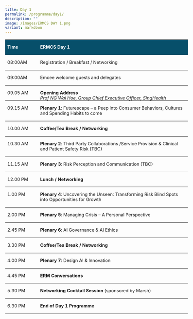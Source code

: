 ```yaml
---
title: Day 1
permalink: /programme/day1/
description: ""
image: /images/ERMCS DAY 1.png
variant: markdown
---
```

<table style="width:451.8pt;border-collapse:collapse;border:none;mso-border-top-alt:
 solid windowtext .5pt;mso-border-bottom-alt:solid windowtext .5pt;mso-yfti-tbllook:
 1184;mso-padding-alt:0cm 0cm 0cm 0cm;mso-border-insideh:.5pt solid windowtext" width="602" cellpadding="0" cellspacing="0" border="1" class="MsoNormalTable"><tbody><tr style="mso-yfti-irow:0;mso-yfti-firstrow:yes;height:.3pt"><td style="width:70.4pt;border-top:solid windowtext 1.0pt;
  border-left:none;border-bottom:solid windowtext 1.0pt;border-right:none;
  mso-border-top-alt:solid windowtext .5pt;mso-border-bottom-alt:solid windowtext .5pt;
  background:#074F6A;mso-background-themecolor:accent4;mso-background-themeshade:
  128;padding:0cm 5.4pt 0cm 5.4pt;height:.3pt" valign="bottom" width="94"><p class="MsoNormal"><b><span style="font-size:11.0pt;line-height:115%;
  color:white;mso-themecolor:background1">Time</span></b></p></td><td style="width:381.4pt;border-top:solid windowtext 1.0pt;
  border-left:none;border-bottom:solid windowtext 1.0pt;border-right:none;
  mso-border-top-alt:solid windowtext .5pt;mso-border-bottom-alt:solid windowtext .5pt;
  background:#074F6A;mso-background-themecolor:accent4;mso-background-themeshade:
  128;padding:0cm 5.4pt 0cm 5.4pt;height:.3pt" valign="bottom" width="509"><p class="MsoNormal"><b><span style="font-size:11.0pt;line-height:115%;
  color:white;mso-themecolor:background1">ERMCS Day 1</span></b></p></td></tr><tr style="mso-yfti-irow:1;height:.65pt"><td style="width:70.4pt;border:none;border-bottom:
  solid windowtext 1.0pt;mso-border-top-alt:solid windowtext .5pt;mso-border-top-alt:
  solid windowtext .5pt;mso-border-bottom-alt:solid windowtext .5pt;padding:
  0cm 5.4pt 0cm 5.4pt;height:.65pt" valign="top" nowrap="" width="94"><p class="MsoNormal"><span style="font-size:11.0pt;line-height:115%">08:00AM</span></p></td><td style="width:381.4pt;border:none;border-bottom:
  solid windowtext 1.0pt;mso-border-top-alt:solid windowtext .5pt;mso-border-top-alt:
  solid windowtext .5pt;mso-border-bottom-alt:solid windowtext .5pt;padding:
  0cm 5.4pt 0cm 5.4pt;height:.65pt" valign="bottom" width="509"><p class="MsoNormal"><span style="font-size:11.0pt;line-height:115%">Registration / Breakfast / Networking</span></p></td></tr><tr style="mso-yfti-irow:2;height:.65pt"><td style="width:70.4pt;border:none;border-bottom:
  solid windowtext 1.0pt;mso-border-top-alt:solid windowtext .5pt;mso-border-top-alt:
  solid windowtext .5pt;mso-border-bottom-alt:solid windowtext .5pt;padding:
  0cm 5.4pt 0cm 5.4pt;height:.65pt" valign="top" nowrap="" width="94"><p class="MsoNormal"><span style="font-size:11.0pt;line-height:115%">09:00AM</span></p></td><td style="width:381.4pt;border:none;border-bottom:
  solid windowtext 1.0pt;mso-border-top-alt:solid windowtext .5pt;mso-border-top-alt:
  solid windowtext .5pt;mso-border-bottom-alt:solid windowtext .5pt;padding:
  0cm 5.4pt 0cm 5.4pt;height:.65pt" valign="bottom" width="509"><p class="MsoNormal"><span style="font-size:11.0pt;line-height:115%">Emcee welcome guests and delegates</span></p></td></tr><tr style="mso-yfti-irow:3;height:.95pt"><td style="width:70.4pt;border:none;border-bottom:
  solid windowtext 1.0pt;mso-border-top-alt:solid windowtext .5pt;mso-border-top-alt:
  solid windowtext .5pt;mso-border-bottom-alt:solid windowtext .5pt;padding:
  0cm 5.4pt 0cm 5.4pt;height:.95pt" valign="top" nowrap="" width="94"><p class="MsoNormal"><span style="font-size:11.0pt;line-height:115%">09.05 AM</span></p></td><td style="width:381.4pt;border:none;border-bottom:
  solid windowtext 1.0pt;mso-border-top-alt:solid windowtext .5pt;mso-border-top-alt:
  solid windowtext .5pt;mso-border-bottom-alt:solid windowtext .5pt;padding:
  0cm 5.4pt 0cm 5.4pt;height:.95pt" valign="bottom" width="509"><p style="margin-bottom:0cm" class="MsoNormal"><b><span style="font-size:11.0pt;
  line-height:115%">Opening Address</span></b><span style="font-size:11.0pt;
  line-height:115%"><br><i>Prof NG Wai Hoe, Group Chief Executive Officer, SingHealth</i>&nbsp;</span></p></td></tr><tr style="mso-yfti-irow:4;height:1.3pt"><td style="width:70.4pt;border:none;border-bottom:
  solid windowtext 1.0pt;mso-border-top-alt:solid windowtext .5pt;mso-border-top-alt:
  solid windowtext .5pt;mso-border-bottom-alt:solid windowtext .5pt;padding:
  0cm 5.4pt 0cm 5.4pt;height:1.3pt" valign="top" nowrap="" width="94"><p class="MsoNormal"><span style="font-size:11.0pt;line-height:115%">09.15 AM</span></p></td><td style="width:381.4pt;border:none;border-bottom:
  solid windowtext 1.0pt;mso-border-top-alt:solid windowtext .5pt;mso-border-top-alt:
  solid windowtext .5pt;mso-border-bottom-alt:solid windowtext .5pt;padding:
  0cm 5.4pt 0cm 5.4pt;height:1.3pt" valign="bottom" width="509"><p class="MsoNormal"><b><span style="font-size:11.0pt;line-height:115%">Plenary 1</span></b><span style="font-size:11.0pt;line-height:115%">: Futurescape – a Peep into Consumer Behaviors, Cultures and Spending Habits to come</span></p></td></tr><tr style="mso-yfti-irow:5;height:.65pt"><td style="width:70.4pt;border:none;border-bottom:
  solid windowtext 1.0pt;mso-border-top-alt:solid windowtext .5pt;mso-border-top-alt:
  solid windowtext .5pt;mso-border-bottom-alt:solid windowtext .5pt;padding:
  0cm 5.4pt 0cm 5.4pt;height:.65pt" valign="top" nowrap="" width="94"><p class="MsoNormal"><span style="font-size:11.0pt;line-height:115%">10.00 AM</span></p></td><td style="width:381.4pt;border:none;border-bottom:
  solid windowtext 1.0pt;mso-border-top-alt:solid windowtext .5pt;mso-border-top-alt:
  solid windowtext .5pt;mso-border-bottom-alt:solid windowtext .5pt;padding:
  0cm 5.4pt 0cm 5.4pt;height:.65pt" valign="bottom" width="509"><p class="MsoNormal"><b><span style="font-size:11.0pt;line-height:115%">Coffee/Tea Break / Networking</span></b></p></td></tr><tr style="mso-yfti-irow:6;height:1.65pt"><td style="width:70.4pt;border:none;border-bottom:
  solid windowtext 1.0pt;mso-border-top-alt:solid windowtext .5pt;mso-border-top-alt:
  solid windowtext .5pt;mso-border-bottom-alt:solid windowtext .5pt;padding:
  0cm 5.4pt 0cm 5.4pt;height:1.65pt" valign="top" nowrap="" width="94"><p class="MsoNormal"><span style="font-size:11.0pt;line-height:115%">10.30 AM</span></p></td><td style="width:381.4pt;border:none;border-bottom:
  solid windowtext 1.0pt;mso-border-top-alt:solid windowtext .5pt;mso-border-top-alt:
  solid windowtext .5pt;mso-border-bottom-alt:solid windowtext .5pt;padding:
  0cm 5.4pt 0cm 5.4pt;height:1.65pt" valign="bottom" width="509"><p class="MsoNormal"><b><span style="font-size:11.0pt;line-height:115%">Plenary 2</span></b><span style="font-size:11.0pt;line-height:115%">: Third Party Collaborations /Service Provision &amp; Clinical and Patient Safety Risk (TBC)</span></p></td></tr><tr style="mso-yfti-irow:7;height:1.3pt"><td style="width:70.4pt;border:none;border-bottom:
  solid windowtext 1.0pt;mso-border-top-alt:solid windowtext .5pt;mso-border-top-alt:
  solid windowtext .5pt;mso-border-bottom-alt:solid windowtext .5pt;padding:
  0cm 5.4pt 0cm 5.4pt;height:1.3pt" valign="top" nowrap="" width="94"><p class="MsoNormal"><span style="font-size:11.0pt;line-height:115%">11.15 AM</span></p></td><td style="width:381.4pt;border:none;border-bottom:
  solid windowtext 1.0pt;mso-border-top-alt:solid windowtext .5pt;mso-border-top-alt:
  solid windowtext .5pt;mso-border-bottom-alt:solid windowtext .5pt;padding:
  0cm 5.4pt 0cm 5.4pt;height:1.3pt" valign="bottom" width="509"><p class="MsoNormal"><b><span style="font-size:11.0pt;line-height:115%">Plenary 3</span></b><span style="font-size:11.0pt;line-height:115%">: Risk Perception and Communication (TBC)</span></p></td></tr><tr style="mso-yfti-irow:8;height:.3pt"><td style="width:70.4pt;border:none;border-bottom:
  solid windowtext 1.0pt;mso-border-top-alt:solid windowtext .5pt;mso-border-top-alt:
  solid windowtext .5pt;mso-border-bottom-alt:solid windowtext .5pt;padding:
  0cm 5.4pt 0cm 5.4pt;height:.3pt" valign="top" nowrap="" width="94"><p class="MsoNormal"><span style="font-size:11.0pt;line-height:115%">12.00 PM</span></p></td><td style="width:381.4pt;border:none;border-bottom:
  solid windowtext 1.0pt;mso-border-top-alt:solid windowtext .5pt;mso-border-top-alt:
  solid windowtext .5pt;mso-border-bottom-alt:solid windowtext .5pt;padding:
  0cm 5.4pt 0cm 5.4pt;height:.3pt" valign="bottom" width="509"><p class="MsoNormal"><b><span style="font-size:11.0pt;line-height:115%">Lunch / Networking</span></b></p></td></tr><tr style="mso-yfti-irow:9;height:1.65pt"><td style="width:70.4pt;border:none;border-bottom:
  solid windowtext 1.0pt;mso-border-top-alt:solid windowtext .5pt;mso-border-top-alt:
  solid windowtext .5pt;mso-border-bottom-alt:solid windowtext .5pt;padding:
  0cm 5.4pt 0cm 5.4pt;height:1.65pt" valign="top" nowrap="" width="94"><p class="MsoNormal"><span style="font-size:11.0pt;line-height:115%">1.00 PM</span></p></td><td style="width:381.4pt;border:none;border-bottom:
  solid windowtext 1.0pt;mso-border-top-alt:solid windowtext .5pt;mso-border-top-alt:
  solid windowtext .5pt;mso-border-bottom-alt:solid windowtext .5pt;padding:
  0cm 5.4pt 0cm 5.4pt;height:1.65pt" valign="bottom" width="509"><p class="MsoNormal"><b><span style="font-size:11.0pt;line-height:115%">Plenary 4</span></b><span style="font-size:11.0pt;line-height:115%">: Uncovering the Unseen: Transforming Risk Blind Spots into Opportunities for Growth</span></p></td></tr><tr style="mso-yfti-irow:10;height:.95pt"><td style="width:70.4pt;border:none;border-bottom:
  solid windowtext 1.0pt;mso-border-top-alt:solid windowtext .5pt;mso-border-top-alt:
  solid windowtext .5pt;mso-border-bottom-alt:solid windowtext .5pt;padding:
  0cm 5.4pt 0cm 5.4pt;height:.95pt" valign="top" nowrap="" width="94"><p class="MsoNormal"><span style="font-size:11.0pt;line-height:115%">2.00 PM</span></p></td><td style="width:381.4pt;border:none;border-bottom:
  solid windowtext 1.0pt;mso-border-top-alt:solid windowtext .5pt;mso-border-top-alt:
  solid windowtext .5pt;mso-border-bottom-alt:solid windowtext .5pt;padding:
  0cm 5.4pt 0cm 5.4pt;height:.95pt" valign="bottom" width="509"><p class="MsoNormal"><b><span style="font-size:11.0pt;line-height:115%">Plenary 5</span></b><span style="font-size:11.0pt;line-height:115%">: Managing Crisis – A Personal Perspective</span></p></td></tr><tr style="mso-yfti-irow:11;height:1.0pt"><td style="width:70.4pt;border:none;border-bottom:
  solid windowtext 1.0pt;mso-border-top-alt:solid windowtext .5pt;mso-border-top-alt:
  solid windowtext .5pt;mso-border-bottom-alt:solid windowtext .5pt;padding:
  0cm 5.4pt 0cm 5.4pt;height:1.0pt" valign="top" nowrap="" width="94"><p class="MsoNormal"><span style="font-size:11.0pt;line-height:115%">2.45 PM</span></p></td><td style="width:381.4pt;border:none;border-bottom:
  solid windowtext 1.0pt;mso-border-top-alt:solid windowtext .5pt;mso-border-top-alt:
  solid windowtext .5pt;mso-border-bottom-alt:solid windowtext .5pt;padding:
  0cm 5.4pt 0cm 5.4pt;height:1.0pt" valign="bottom" width="509"><p class="MsoNormal"><b><span style="font-size:11.0pt;line-height:115%">Plenary 6</span></b><span style="font-size:11.0pt;line-height:115%">: AI Governance &amp; AI Ethics</span></p></td></tr><tr style="mso-yfti-irow:12;height:.65pt"><td style="width:70.4pt;border:none;border-bottom:
  solid windowtext 1.0pt;mso-border-top-alt:solid windowtext .5pt;mso-border-top-alt:
  solid windowtext .5pt;mso-border-bottom-alt:solid windowtext .5pt;padding:
  0cm 5.4pt 0cm 5.4pt;height:.65pt" valign="top" nowrap="" width="94"><p class="MsoNormal"><span style="font-size:11.0pt;line-height:115%">3.30 PM</span></p></td><td style="width:381.4pt;border:none;border-bottom:
  solid windowtext 1.0pt;mso-border-top-alt:solid windowtext .5pt;mso-border-top-alt:
  solid windowtext .5pt;mso-border-bottom-alt:solid windowtext .5pt;padding:
  0cm 5.4pt 0cm 5.4pt;height:.65pt" valign="bottom" width="509"><p class="MsoNormal"><b><span style="font-size:11.0pt;line-height:115%">Coffee/Tea Break / Networking</span></b></p></td></tr><tr style="mso-yfti-irow:13;height:1.3pt"><td style="width:70.4pt;border:none;border-bottom:
  solid windowtext 1.0pt;mso-border-top-alt:solid windowtext .5pt;mso-border-top-alt:
  solid windowtext .5pt;mso-border-bottom-alt:solid windowtext .5pt;padding:
  0cm 5.4pt 0cm 5.4pt;height:1.3pt" valign="top" nowrap="" width="94"><p class="MsoNormal"><span style="font-size:11.0pt;line-height:115%">4.00 PM</span></p></td><td style="width:381.4pt;border:none;border-bottom:
  solid windowtext 1.0pt;mso-border-top-alt:solid windowtext .5pt;mso-border-top-alt:
  solid windowtext .5pt;mso-border-bottom-alt:solid windowtext .5pt;padding:
  0cm 5.4pt 0cm 5.4pt;height:1.3pt" valign="bottom" width="509"><p class="MsoNormal"><b><span style="font-size:11.0pt;line-height:115%">Plenary 7</span></b><span style="font-size:11.0pt;line-height:115%">: Design AI &amp; Innovation</span></p></td></tr><tr style="mso-yfti-irow:14;height:1.3pt"><td style="width:70.4pt;border:none;border-bottom:
  solid windowtext 1.0pt;mso-border-top-alt:solid windowtext .5pt;mso-border-top-alt:
  solid windowtext .5pt;mso-border-bottom-alt:solid windowtext .5pt;padding:
  0cm 5.4pt 0cm 5.4pt;height:1.3pt" valign="top" nowrap="" width="94"><p class="MsoNormal"><span style="font-size:11.0pt;line-height:115%">4.45 PM</span></p></td><td style="width:381.4pt;border:none;border-bottom:
  solid windowtext 1.0pt;mso-border-top-alt:solid windowtext .5pt;mso-border-top-alt:
  solid windowtext .5pt;mso-border-bottom-alt:solid windowtext .5pt;padding:
  0cm 5.4pt 0cm 5.4pt;height:1.3pt" valign="bottom" width="509"><p class="MsoNormal"><b><span style="font-size:11.0pt;line-height:115%">ERM Conversations</span></b></p></td></tr><tr style="mso-yfti-irow:15;height:.3pt"><td style="width:70.4pt;border:none;border-bottom:
  solid windowtext 1.0pt;mso-border-top-alt:solid windowtext .5pt;mso-border-top-alt:
  solid windowtext .5pt;mso-border-bottom-alt:solid windowtext .5pt;padding:
  0cm 5.4pt 0cm 5.4pt;height:.3pt" valign="top" nowrap="" width="94"><p class="MsoNormal"><span style="font-size:11.0pt;line-height:115%">5.30 PM</span></p></td><td style="width:381.4pt;border:none;border-bottom:
  solid windowtext 1.0pt;mso-border-top-alt:solid windowtext .5pt;mso-border-top-alt:
  solid windowtext .5pt;mso-border-bottom-alt:solid windowtext .5pt;padding:
  0cm 5.4pt 0cm 5.4pt;height:.3pt" valign="bottom" width="509"><p class="MsoNormal"><b><span style="font-size:11.0pt;line-height:115%">Networking Cocktail Session </span></b><span style="font-size:11.0pt;line-height:115%">(sponsored by Marsh)</span></p></td></tr><tr style="mso-yfti-irow:16;mso-yfti-lastrow:yes;height:.3pt"><td style="width:70.4pt;border:none;border-bottom:
  solid windowtext 1.0pt;mso-border-top-alt:solid windowtext .5pt;mso-border-top-alt:
  solid windowtext .5pt;mso-border-bottom-alt:solid windowtext .5pt;padding:
  0cm 5.4pt 0cm 5.4pt;height:.3pt" valign="top" nowrap="" width="94"><p class="MsoNormal"><span style="font-size:11.0pt;line-height:115%">6.30 PM</span></p></td><td style="width:381.4pt;border:none;border-bottom:
  solid windowtext 1.0pt;mso-border-top-alt:solid windowtext .5pt;mso-border-top-alt:
  solid windowtext .5pt;mso-border-bottom-alt:solid windowtext .5pt;padding:
  0cm 5.4pt 0cm 5.4pt;height:.3pt" valign="bottom" width="509"><p class="MsoNormal"><b><span style="font-size:11.0pt;line-height:115%">End of Day 1 Programme</span></b></p></td></tr></tbody></table>